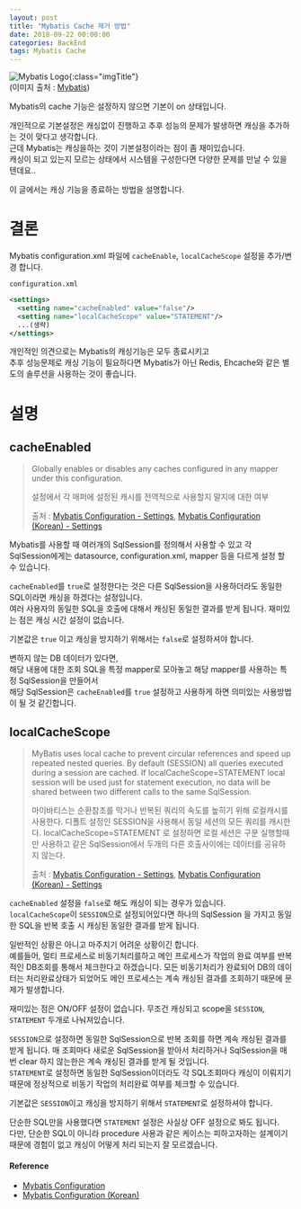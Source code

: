 ```yaml
---
layout: post
title: "Mybatis Cache 제거 방법"
date: 2018-09-22 00:00:00
categories: BackEnd
tags: Mybatis Cache
---
```


![Mybatis Logo](http://3.bp.blogspot.com/-HKtWXLIvvdk/T6VWCexS-qI/AAAAAAAAATo/QmRUDiFjWd0/s1600/mybatis-superbird-small.png){:class="imgTitle"}  
(이미지 출처 : [Mybatis](http://www.mybatis.org))  

Mybatis의 cache 기능은 설정하지 않으면 기본이 on 상태입니다.  

개인적으로 기본설정은 캐싱없이 진행하고 추후 성능의 문제가 발생하면 캐싱을 추가하는 것이 맞다고 생각합니다.  
근데 Mybatis는 캐싱을하는 것이 기본설정이라는 점이 좀 재미있습니다.  
캐싱이 되고 있는지 모르는 상태에서 시스템을 구성한다면 다양한 문제를 만날 수 있을 텐데요..  

이 글에서는 캐싱 기능을 종료하는 방법을 설명합니다.  

<!--more-->

# 결론

Mybatis configuration.xml 파일에 ```cacheEnable```, ```localCacheScope``` 설정을 추가/변경 합니다.  

```configuration.xml```  

~~~xml
<settings>
  <setting name="cacheEnabled" value="false"/>
  <setting name="localCacheScope" value="STATEMENT"/>
  ...(생략)
</settings>
~~~

개인적인 의견으로는 Mybatis의 캐싱기능은 모두 종료시키고  
추후 성능문제로 캐싱 기능이 필요하다면 Mybatis가 아닌 Redis, Ehcache와 같은 별도의 솔루션을 사용하는 것이 좋습니다.  

# 설명

## cacheEnabled

>  Globally enables or disables any caches configured in any mapper under this configuration.  
>  
>  설정에서 각 매퍼에 설정된 캐시를 전역적으로 사용할지 말지에 대한 여부  
>  
> 출처 : [Mybatis Configuration - Settings](http://www.mybatis.org/mybatis-3/configuration.html#settings), [Mybatis Configuration (Korean) - Settings](http://www.mybatis.org/mybatis-3/ko/configuration.html#settings)  

Mybatis를 사용할 때 여러개의 SqlSession를 정의해서 사용할 수 있고 각 SqlSession에게는 datasource, configuration.xml, mapper 등을 다르게 설정 할 수 있습니다.  

```cacheEnabled```를 ```true```로 설정한다는 것은 다른 SqlSession을 사용하더라도 동일한 SQL이라면 캐싱을 하겠다는 설정입니다.  
여러 사용자의 동일한 SQL을 호출에 대해서 캐싱된 동일한 결과를 받게 됩니다. 재미있는 점은 캐싱 시간 설정이 없습니다.  

기본값은 ```true``` 이고 캐싱을 방지하기 위해서는 ```false```로 설정하셔야 합니다.  


변하지 않는 DB 데이터가 있다면,  
해당 내용에 대한 조회 SQL을 특정 mapper로 모아놓고 해당 mapper를 사용하는 특정 SqlSession을 만들어서  
해당 SqlSession은 ```cacheEnabled```를 ```true``` 설정하고 사용하게 하면 의미있는 사용방법이 될 것 같긴합니다.  


## localCacheScope 

>  MyBatis uses local cache to prevent circular references and speed up repeated nested queries. By default (SESSION) all queries executed during a session are cached. If localCacheScope=STATEMENT local session will be used just for statement execution, no data will be shared between two different calls to the same SqlSession.  
>  
>  마이바티스는 순환참조를 막거나 반복된 쿼리의 속도를 높히기 위해 로컬캐시를 사용한다. 디폴트 설정인 SESSION을 사용해서 동일 세션의 모든 쿼리를 캐시한다. localCacheScope=STATEMENT 로 설정하면 로컬 세션은 구문 실행할때만 사용하고 같은 SqlSession에서 두개의 다른 호출사이에는 데이터를 공유하지 않는다.  
>  
> 출처 : [Mybatis Configuration - Settings](http://www.mybatis.org/mybatis-3/configuration.html#settings), [Mybatis Configuration (Korean) - Settings](http://www.mybatis.org/mybatis-3/ko/configuration.html#settings)  

```cacheEnabled``` 설정을 ```false```로 해도 캐싱이 되는 경우가 있습니다.  
```localCacheScope```이 ```SESSION```으로 설정되어있다면 하나의 SqlSession 을 가지고 동일한 SQL을 반복 호출 시 캐싱된 동일한 결과를 받게 됩니다.  

일반적인 상황은 아니고 마주치기 어려운 상황이긴 합니다.  
예를들어, 멀티 프로세스로 비동기처리를하고 메인 프로세스가 작업의 완료 여부를 반복적인 DB조회를 통해서 체크한다고 하겠습니다. 모든 비동기처리가 완료되어 DB의 데이터는 처리완료상태가 되었어도 메인 프로세스는 계속 캐싱된 결과를 조회하기 때문에 문제가 발생합니다.  

재미있는 점은 ON/OFF 설정이 없습니다. 무조건 캐싱되고 scope을 ```SESSION```, ```STATEMENT``` 두개로 나눠져있습니다.  

```SESSION```으로 설정하면 동일한 SqlSession으로 반복 조회를 하면 계속 캐싱된 결과를 받게 됩니다. 매 조회마다 새로운 SqlSession을 받아서 처리하거나 SqlSession을 매번 clear 하지 않는한은 계속 캐싱된 결과를 받게 될 것입니다.  
```STATEMENT```로 설정하면 동일한 SqlSession이더라도 각 SQL조회마다 캐싱이 이뤄지기 때문에 정상적으로 비동기 작업의 처리완료 여부를 체크할 수 있습니다.
  
기본값은 ```SESSION```이고 캐싱을 방지하기 위해서 ```STATEMENT```로 설정하셔야 합니다.

단순한 SQL만을 사용했다면 ```STATEMENT``` 설정은 사실상 OFF 설정으로 봐도 됩니다.  
다만, 단순한 SQL이 아니라 procedure 사용과 같은 케이스는 피하고자하는 설계이기 때문에 경험이 없고 캐싱이 어떻게 처리 되는지 잘 모르겠습니다.  

#### Reference

  * [Mybatis Configuration](http://www.mybatis.org/mybatis-3/configuration.html)
  * [Mybatis Configuration (Korean)](http://www.mybatis.org/mybatis-3/ko/configuration.html)


